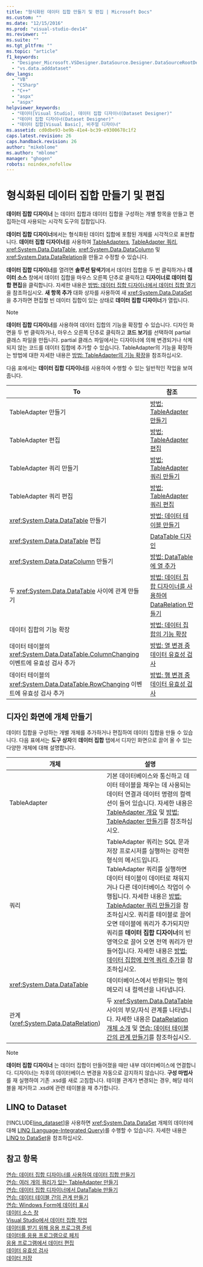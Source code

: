 ```yaml
---
title: "형식화된 데이터 집합 만들기 및 편집 | Microsoft Docs"
ms.custom: ""
ms.date: "12/15/2016"
ms.prod: "visual-studio-dev14"
ms.reviewer: ""
ms.suite: ""
ms.tgt_pltfrm: ""
ms.topic: "article"
f1_keywords: 
  - "Designer_Microsoft.VSDesigner.DataSource.Designer.DataSourceRootDesigner"
  - "vs.data.adddataset"
dev_langs: 
  - "VB"
  - "CSharp"
  - "C++"
  - "aspx"
  - "aspx"
helpviewer_keywords: 
  - "데이터[Visual Studio], 데이터 집합 디자이너(Dataset Designer)"
  - "데이터 집합 디자이너(Dataset Designer)"
  - "데이터 집합[Visual Basic], 비주얼 디자이너"
ms.assetid: cd0dbe93-be9b-41e4-bc39-e9300678c1f2
caps.latest.revision: 26
caps.handback.revision: 26
author: "mikeblome"
ms.author: "mblome"
manager: "ghogen"
robots: noindex,nofollow
---
```

# 형식화된 데이터 집합 만들기 및 편집
**데이터 집합 디자이너** 는 데이터 집합과 데이터 집합을 구성하는 개별 항목을 만들고 편집하는데 사용되는 시각적 도구의 집합입니다.  
  
 **데이터 집합 디자이너**에서는 형식화된 데이터 집합에 포함된 개체를 시각적으로 표현합니다.  **데이터 집합 디자이너**를 사용하여 [TableAdapters](../data-tools/tableadapter-overview.md), [TableAdapter 쿼리](../data-tools/how-to-create-tableadapter-queries.md), <xref:System.Data.DataTable>, <xref:System.Data.DataColumn> 및 <xref:System.Data.DataRelation>을 만들고 수정할 수 있습니다.  
  
 **데이터 집합 디자이너**를 열려면 **솔루션 탐색기**에서 데이터 집합을 두 번 클릭하거나 **데이터 소스** 창에서 데이터 집합을 마우스 오른쪽 단추로 클릭하고 **디자이너로 데이터 집합 편집**을 클릭합니다.  자세한 내용은 [방법: 데이터 집합 디자이너에서 데이터 집합 열기](../Topic/How%20to:%20Open%20a%20Dataset%20in%20the%20Dataset%20Designer.md)을 참조하십시오.  **새 항목 추가** 대화 상자를 사용하여 새 <xref:System.Data.DataSet>을 추가하면 편집할 빈 데이터 집합이 있는 상태로 **데이터 집합 디자이너**가 열립니다.  
  
> [!NOTE]
>  **데이터 집합 디자이너**를 사용하여 데이터 집합의 기능을 확장할 수 있습니다.  디자인 화면을 두 번 클릭하거나, 마우스 오른쪽 단추로 클릭하고 **코드 보기**를 선택하여 partial 클래스 파일을 만듭니다. partial 클래스 파일에서는 디자이너에 의해 변경되거나 삭제되지 않는 코드를 데이터 집합에 추가할 수 있습니다.  TableAdapter의 기능을 확장하는 방법에 대한 자세한 내용은 [방법: TableAdapter의 기능 확장](../data-tools/extend-the-functionality-of-a-tableadapter.md)을 참조하십시오.  
  
 다음 표에서는 **데이터 집합 디자이너**를 사용하여 수행할 수 있는 일반적인 작업을 보여 줍니다.  
  
|To|참조|  
|--------|--------|  
|TableAdapter 만들기|[방법: TableAdapter 만들기](../data-tools/create-and-configure-tableadapters.md)|  
|TableAdapter 편집|[방법: TableAdapter 편집](../Topic/How%20to:%20Edit%20TableAdapters.md)|  
|TableAdapter 쿼리 만들기|[방법: TableAdapter 쿼리 만들기](../data-tools/how-to-create-tableadapter-queries.md)|  
|TableAdapter 쿼리 편집|[방법: TableAdapter 쿼리 편집](../data-tools/how-to-edit-tableadapter-queries.md)|  
|<xref:System.Data.DataTable> 만들기|[방법: 데이터 테이블 만들기](../data-tools/how-to-create-data-tables.md)|  
|<xref:System.Data.DataTable> 편집|[DataTable 디자인](../data-tools/designing-datatables.md)|  
|<xref:System.Data.DataColumn> 만들기|[방법: DataTable에 열 추가](../Topic/How%20to:%20Add%20Columns%20to%20a%20DataTable.md)|  
|두 <xref:System.Data.DataTable> 사이에 관계 만들기|[방법: 데이터 집합 디자이너를 사용하여 DataRelation 만들기](../Topic/How%20to:%20Create%20DataRelations%20with%20the%20Dataset%20Designer.md)|  
|데이터 집합의 기능 확장|[방법: 데이터 집합의 기능 확장](../Topic/How%20to:%20Extend%20the%20Functionality%20of%20a%20Dataset.md)|  
|데이터 테이블의 <xref:System.Data.DataTable.ColumnChanging> 이벤트에 유효성 검사 추가|[방법: 열 변경 중 데이터 유효성 검사](../Topic/How%20to:%20Validate%20Data%20During%20Column%20Changes.md)|  
|데이터 테이블의 <xref:System.Data.DataTable.RowChanging> 이벤트에 유효성 검사 추가|[방법: 행 변경 중 데이터 유효성 검사](../Topic/How%20to:%20Validate%20Data%20During%20Row%20Changes.md)|  
  
## 디자인 화면에 개체 만들기  
 데이터 집합을 구성하는 개별 개체를 추가하거나 편집하여 데이터 집합을 만들 수 있습니다.  다음 표에서는 **도구 상자**의 **데이터 집합** 탭에서 디자인 화면으로 끌어 올 수 있는 다양한 개체에 대해 설명합니다.  
  
|개체|설명|  
|--------|--------|  
|TableAdapter|기본 데이터베이스와 통신하고 데이터 테이블을 채우는 데 사용되는 데이터 연결과 데이터 명령의 컬렉션이 들어 있습니다.  자세한 내용은 [TableAdapter 개요](../data-tools/tableadapter-overview.md) 및 [방법: TableAdapter 만들기](../data-tools/create-and-configure-tableadapters.md)를 참조하십시오.|  
|쿼리|TableAdapter 쿼리는 SQL 문과 저장 프로시저를 실행하는 강력한 형식의 메서드입니다.  TableAdapter 쿼리를 실행하면 데이터 테이블이 데이터로 채워지거나 다른 데이터베이스 작업이 수행됩니다.  자세한 내용은 [방법: TableAdapter 쿼리 만들기](../data-tools/how-to-create-tableadapter-queries.md)을 참조하십시오.  쿼리를 테이블로 끌어 오면 테이블에 쿼리가 추가되지만 쿼리를 **데이터 집합 디자이너**의 빈 영역으로 끌어 오면 전역 쿼리가 만들어집니다.  자세한 내용은 [방법: 데이터 집합에 전역 쿼리 추가](../data-tools/how-to-add-global-queries-to-a-tableadapter.md)을 참조하십시오.|  
|<xref:System.Data.DataTable>|데이터베이스에서 반환되는 행의 메모리 내 컬렉션을 나타냅니다.|  
|관계\(<xref:System.Data.DataRelation>\)|두 <xref:System.Data.DataTable> 사이의 부모\/자식 관계를 나타냅니다.  자세한 내용은 [DataRelation 개체 소개](../Topic/Introduction%20to%20DataRelation%20Objects.md) 및 [연습: 데이터 테이블 간의 관계 만들기](../Topic/Walkthrough:%20Creating%20a%20Relationship%20between%20Data%20Tables.md)를 참조하십시오.|  
  
> [!NOTE]
>  **데이터 집합 디자이너** 는 데이터 집합이 만들어졌을 때만 내부 데이터베이스에 연결합니다. 디자이너는 차후의 데이터베이스 변경을 자동으로 감지하지 않습니다.  **구성 마법사** 를 재 실행하여 기존 .xsd를 새로 고침합니다.  테이블 관계가 변경되는 경우, 해당 테이블을 제거하고 .xsd에 관련 테이블을 재 추가합니다.  
  
## LINQ to Dataset  
 [!INCLUDE[linq_dataset](../data-tools/includes/linq_dataset_md.md)]을 사용하면 <xref:System.Data.DataSet> 개체의 데이터에 대해 [LINQ \(Language\-Integrated Query\)](../Topic/LINQ%20\(Language-Integrated%20Query\).md)를 수행할 수 있습니다.  자세한 내용은 [LINQ to DataSet](../Topic/LINQ%20to%20DataSet.md)을 참조하십시오.  
  
## 참고 항목  
 [연습: 데이터 집합 디자이너를 사용하여 데이터 집합 만들기](../data-tools/walkthrough-creating-a-dataset-with-the-dataset-designer.md)   
 [연습: 여러 개의 쿼리가 있는 TableAdapter 만들기](../data-tools/walkthrough-creating-a-tableadapter-with-multiple-queries.md)   
 [연습: 데이터 집합 디자이너에서 DataTable 만들기](../data-tools/walkthrough-creating-a-datatable-in-the-dataset-designer.md)   
 [연습: 데이터 테이블 간의 관계 만들기](../Topic/Walkthrough:%20Creating%20a%20Relationship%20between%20Data%20Tables.md)   
 [연습: Windows Form에 데이터 표시](../data-tools/walkthrough-displaying-data-on-a-windows-form.md)   
 [데이터 소스 창](../Topic/Data%20Sources%20Window.md)   
 [Visual Studio에서 데이터 집합 작업](../data-tools/dataset-tools-in-visual-studio.md)   
 [데이터를 받기 위해 응용 프로그램 준비](../Topic/Preparing%20Your%20Application%20to%20Receive%20Data.md)   
 [데이터를 응용 프로그램으로 페치](../data-tools/fetching-data-into-your-application.md)   
 [응용 프로그램에서 데이터 편집](../data-tools/editing-data-in-your-application.md)   
 [데이터 유효성 검사](../Topic/Validating%20Data.md)   
 [데이터 저장](../data-tools/saving-data.md)